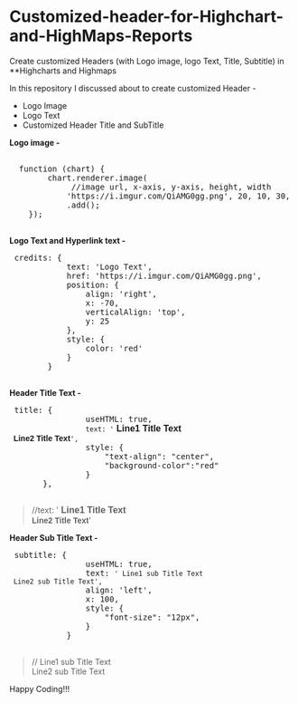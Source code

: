 # Customized-header-for-Highchart-and-HighMaps-Reports
Create customized Headers (with Logo image, logo Text, Title, Subtitle) in **Highcharts and Highmaps

In this repository I discussed about to create customized Header - 
<ul>
<li> Logo Image
<li> Logo Text
<li> Customized Header Title and SubTitle
</ul>

**Logo image -** 
<pre> 
  function (chart) { 
        chart.renderer.image(
             //image url, x-axis, y-axis, height, width
            'https://i.imgur.com/QiAMG0gg.png', 20, 10, 30, 30)
            .add();
    });
 </pre>
 
 
**Logo Text and Hyperlink text -** 
 <pre>
 credits: {
            text: 'Logo Text',
            href: 'https://i.imgur.com/QiAMG0gg.png',
            position: {
                align: 'right',
                x: -70,
                verticalAlign: 'top',
                y: 25
            },
            style: {
                color: 'red'
            }
        }
 </pre>
 
 **Header Title Text -** 
 <pre>
 title: {
                useHTML: true,
                <code>text: '<span style="font-size: 16px;font-weight:bold;font-family: Arial"> Line1 Title Text </span><br/> <span style="font-size: 14px;font-weight:bold;font-family: Arial">Line2 Title Text</span>',</code>
                style: {
                    "text-align": "center",
                    "background-color":"red"
                }
       },
 </pre>
 > //text: '<span style="font-size: 16px;font-weight:bold;font-family: Arial"> Line1 Title Text </span><br/> <span style="font-size: 14px;font-weight:bold;font-family: Arial">Line2 Title Text</span>'
 
 **Header Sub Title Text -** 
 <pre>
 subtitle: {
                useHTML: true,
                text: <code>'<span> Line1 sub Title Text </span><br/> <span>Line2 sub Title Text</span>',</code>
                align: 'left',
                x: 100,
                style: {
                    "font-size": "12px",
                }
            }
 </pre>
 > //<span> Line1 sub Title Text </span><br/> <span>Line2 sub Title Text</span>
 
 Happy Coding!!!
